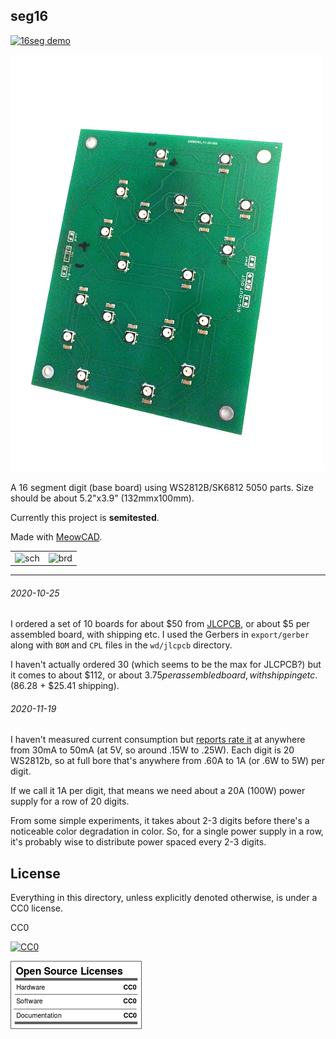 seg16
---

[![16seg demo](img/seg16_diffusor_test.gif)](https://www.youtube.com/watch?v=fP0ltvnkAXw)


![seg16 board](img/seg16_assembled.1.jpg)


A 16 segment digit (base board) using WS2812B/SK6812 5050 parts.
Size should be about 5.2"x3.9" (132mmx100mm).

Currently this project is **semitested**.

Made with [MeowCAD](https://meowcad.com/project?projectId=4983569d-bf97-47ea-8737-0bbebbcf3797).

| | |
|---|---|
| ![sch](img/seg16-sch.png) | ![brd](img/seg16-brd.png) |

---

###### 2020-10-25

I ordered a set of 10 boards for about $50 from [JLCPCB](https://jlcpcb.com/),
or about $5 per assembled board, with shipping etc.
I used the Gerbers in `export/gerber` along with `BOM` and `CPL` files in the
`wd/jlcpcb` directory.

I haven't actually ordered 30 (which seems to be the max for JLCPCB?) but it comes
to about $112, or about $3.75 per assembled board, with shipping etc. ($86.28 + $25.41 shipping).

###### 2020-11-19

I haven't measured current consumption but [reports rate it](https://www.pjrc.com/how-much-current-do-ws2812-neopixel-leds-really-use/)
at anywhere from 30mA to 50mA (at 5V, so around .15W to .25W).
Each digit is 20 WS2812b, so at full bore that's anywhere from .60A to 1A (or .6W to 5W) per
digit.

If we call it 1A per digit, that means we need about a 20A (100W) power supply for a row of
20 digits.

From some simple experiments, it takes about 2-3 digits before there's a noticeable color degradation
in color.
So, for a single power supply in a row, it's probably wise to distribute power spaced every 2-3 digits.


License
---

Everything in this directory, unless explicitly denoted otherwise, is
under a CC0 license.

CC0

[![CC0](img/cc0_88x31.png)](https://creativecommons.org/publicdomain/zero/1.0/)

![cc0](img/oshw_facts.png)
